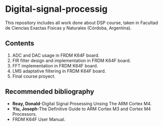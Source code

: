# Digital-signal-processig
This repository includes all work done about DSP course, taken in Facultad de Ciencias Exactas Físicas y Naturales (Córdoba, Argentina).
## Contents
1. ADC and DAC usage in FRDM K64F board.
2. FIR filter design and implementation in FRDM K64F board.
3. FFT implementation in FRDM K64F board.
4. LMS adaptative filtering in FRDM K64F board.
5. Final course proyect.
## Recommended bibliography
+ **Reay, Donald**-Digital Signal Prosessing Unsing The ARM Cortex M4.
+ **Yiu, Joseph**-The Definitive Guide to ARM Cortex M3 and Cortex M4 Processors.
+ FRDM K64F User Manual.
